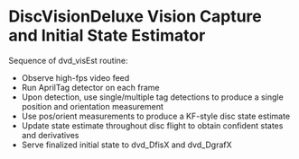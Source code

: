 # DiscVisionDeluxe Vision Capture and Initial State Estimator

Sequence of dvd_visEst routine:
- Observe high-fps video feed
- Run AprilTag detector on each frame
- Upon detection, use single/multiple tag detections to produce a single position and orientation measurement
- Use pos/orient measurements to produce a KF-style disc state estimate
- Update state estimate throughout disc flight to obtain confident states and derivatives
- Serve finalized initial state to dvd_DfisX and dvd_DgrafX
